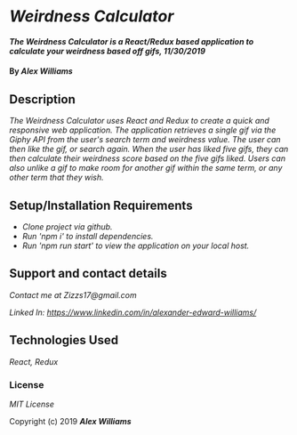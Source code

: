 # _Weirdness Calculator_

#### _The Weirdness Calculator is a React/Redux based application to calculate your weirdness based off gifs, 11/30/2019_

#### By _**Alex Williams**_

## Description

_The Weirdness Calculator uses React and Redux to create a quick and responsive web application. The application retrieves a single gif via the Giphy API from the user's search term and weirdness value. The user can then like the gif, or search again. When the user has liked five gifs, they can then calculate their weirdness score based on the five gifs liked. Users can also unlike a gif to make room for another gif within the same term, or any other term that they wish._

## Setup/Installation Requirements

* _Clone project via github._
* _Run 'npm i' to install dependencies._
* _Run 'npm run start' to view the application on your local host._

## Support and contact details

_Contact me at Zizzs17@gmail.com_

_Linked In: https://www.linkedin.com/in/alexander-edward-williams/_

## Technologies Used

_React, Redux_

### License

*MIT License*

Copyright (c) 2019 **_Alex Williams_**

